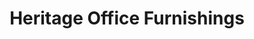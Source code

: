 ---
title: "Heritage Office Furnishings"
url: /vancouver/heritage-office-furnishings/
shop: Möbel
---